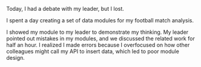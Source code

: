Today, I had a debate with my leader, but I lost.

I spent a day creating a set of data modules for my football match analysis.

I showed my module to my leader to demonstrate my thinking. My leader pointed out mistakes in my modules, and we discussed the related work for half an hour. I realized I made errors because I overfocused on how other colleagues might call my API to insert data, which led to poor module design.
